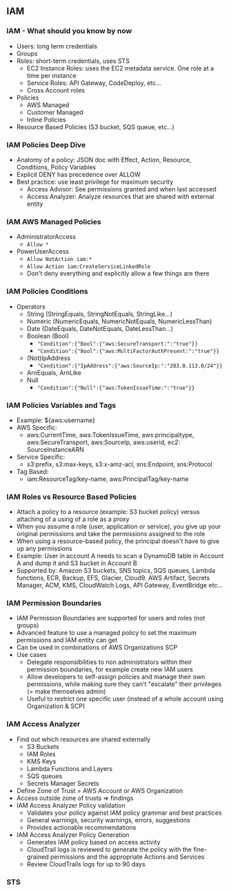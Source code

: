 ## IAM

### IAM - What should you know by now

- Users: long term credentials
- Groups
- Roles: short-term credentials, uses STS
    - EC2 Instance Roles: uses the EC2 metadata service. One role at a time per instance
    - Service Roles: API Gateway, CodeDeploy, etc...
    - Cross Account roles
- Policies
    - AWS Managed
    - Customer Managed
    - Inline Policies
- Resource Based Policies (S3 bucket, SQS queue, etc...)

### IAM Policies Deep Dive

- Anatomy of a policy: JSON doc with Effect, Action, Resource, Conditions, Policy Variables
- Explicit DENY has precedence over ALLOW
- Best practice: use least privilege for maximum security
    - Access Advisor: See permissions granted and when last accessed
    - Access Analyzer: Analyze resources that are shared with external entity

### IAM AWS Managed Policies

- AdministratorAccess
    - `Allow *`
- PowerUserAccess
    - `Allow NotAction iam:*`
    - `Allow Action iam:CreateServiceLinkedRole`
    - Don't deny everything and explicitly allow a few things are there

### IAM Policies Conditions

- Operators
    - String (StringEquals, StringNotEquals, StringLike...)
    - Numeric (NumericEquals, NumericNotEquals, NumericLessThan)
    - Date (DateEquals, DateNotEquals, DateLessThan...)
    - Boolean (Bool)
        - `"Condition":{"Bool":{"aws:SecureTransport:":"true"}}`
        - `"Condition":{"Bool":{"aws:MultiFactorAuthPresent:":"true"}}`
    - (Not)IpAddress
        - `"Condition":{"IpAddress":{"aws:SourceIp:":"203.0.113.0/24"}}`
    - ArnEquals, ArnLike
    - Null
        - `"Condition":{"Null":{"aws:TokenIssueTime:":"true"}}`

### IAM Policies Variables and Tags

- Example: ${aws:username}
- AWS Specific:
    - aws:CurrentTime, aws:TokenIssueTime, aws:principaltype, aws:SecureTransport, aws:SourceIp, aws:userid, ec2:
      SourceInstanceARN
- Service Specific:
    - s3:prefix, s3:max-keys, s3:x-amz-acl, sns:Endpoint, sns:Protocol
- Tag Based:
    - iam:ResourceTag/key-name, aws:PrincipalTag/key-name

### IAM Roles vs Resource Based Policies

- Attach a policy to a resource (example: S3 bucket policy) versus attaching of a using of a role as a proxy
- When you assume a role (user, application or service), you give up your original permissions and take the permissions
  assigned to the role
- When using a resource-based policy, the principal doesn't have to give up any permissions
- Example: User in account A needs to scan a DynamoDB table in Account A and dump it and S3 bucket in Account B
- Supported by: Amazon S3 buckets, SNS topics, SQS queues, Lambda functions, ECR, Backup, EFS, Glacier, Cloud9. AWS
  Artifact, Secrets Manager, ACM, KMS, CloudWatch Logs, API Gateway, EventBridge etc...

### IAM Permission Boundaries

- IAM Permission Boundaries are supported for users and roles (not groups)
- Advanced feature to use a managed policy to set the maximum permissions and IAM entity can get
- Can be used in combinations of AWS Organizations SCP
- Use cases
    - Delegate responsibilities to non administrators within their permission boundaries, for example create new IAM
      users
    - Allow developers to self-assign policies and manage their own permissions, while making sure they can't "escalate"
      their privileges (= make themselves admin)
    - Useful to restrict one specific user (instead of a whole account using Organization & SCP)

### IAM Access Analyzer

- Find out which resources are shared externally
    - S3 Buckets
    - IAM Roles
    - KMS Keys
    - Lambda Functions and Layers
    - SQS queues
    - Secrets Manager Secrets
- Define Zone of Trust = AWS Account or AWS Organization
- Access outside zone of trusts => findings
- IAM Access Analyzer Policy validation
    - Validates your policy against IAM policy grammar and best practices
    - General warnings, security warnings, errors, suggestions
    - Provides actionable recommendations
- IAM Access Analyzer Policy Generation
    - Generates IAM policy based on access activity
    - CloudTrail logs is reviewed to generate the policy with the fine-grained permissions and the appropriate Actions
      and Services
    - Review CloudTrails logs for up to 90 days

### STS